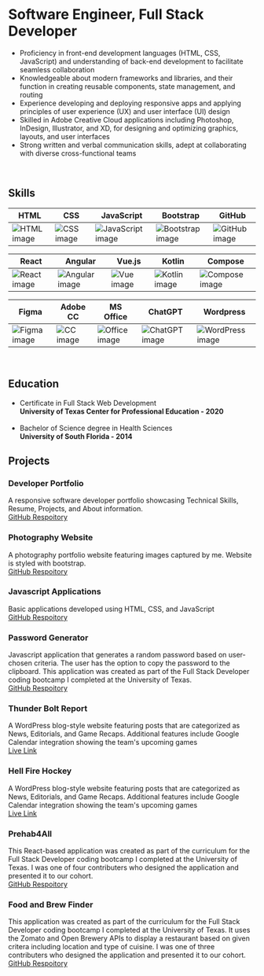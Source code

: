 # Software Engineer, Full Stack Developer

<ul>
  <li> Proficiency in front-end development languages (HTML, CSS, JavaScript) and understanding of back-end development to facilitate seamless collaboration</li>
  <li> Knowledgeable about modern frameworks and libraries, and their function in creating reusable components, state management, and routing </li>
  <li> Experience developing and deploying responsive apps and applying principles of user experience (UX) and user interface (UI) design </li>
  <li> Skilled in Adobe Creative Cloud applications including Photoshop, InDesign, Illustrator, and XD, for designing and optimizing graphics, layouts, and user interfaces</li>
  <li> Strong written and verbal communication skills, adept at collaborating with diverse cross-functional teams </li>
</ul> 
<br>

## Skills
| HTML | CSS | JavaScript | Bootstrap | GitHub |
| --- | --- | --- | --- | --- |
| ![HTML image](https://img.icons8.com/nolan/64/html-filetype.png) | ![CSS image](https://img.icons8.com/nolan/64/css-filetype.png) | ![JavaScript image](https://img.icons8.com/?size=64&id=laVIsJnTtYoj&format=png) | ![Bootstrap image](https://img.icons8.com/color/64/bootstrap.png) | ![GitHub image](https://img.icons8.com/?size=64&id=52539&format=png) |

| React | Angular | Vue.js | Kotlin | Compose |
| --- | --- | --- | --- | --- |
| ![React image](https://cdn-icons-png.flaticon.com/64/3459/3459528.png) | ![Angular image](https://img.icons8.com/color/64/angularjs.png) | ![Vue image](https://img.icons8.com/color//vue-js.png) | ![Kotlin image](https://img.icons8.com/?size=64&id=ZoxjA0jZDdFZ&format=png) | ![Compose image](https://img.icons8.com/?size=64&id=17836&format=png) |

| Figma | Adobe CC | MS Office | ChatGPT | Wordpress |
| --- | --- | --- | --- | --- |
| ![Figma image](https://img.icons8.com/?size=64&id=zfHRZ6i1Wg0U&format=png) | ![CC image](https://cdn.icon-icons.com/icons2/3053/PNG/64/adobe_cc_macos_bigsur_icon_190457.png) | ![Office image](https://img.icons8.com/?size=64&id=wUAGUBXx2syB&format=png) | ![ChatGPT image](https://img.icons8.com/?size=64&id=TUk7vxvtu6hX&format=png) | ![WordPress image](https://img.icons8.com/?size=64&id=13664&format=png) |
<br>

## Education
* Certificate in Full Stack Web Development <br>
**University of Texas Center for Professional Education - 2020**
  <br><br>
* Bachelor of Science degree in Health Sciences <br>
**University of South Florida - 2014**

## Projects

### Developer Portfolio
A responsive software developer portfolio showcasing Technical Skills, Resume, Projects, and About information. <br>
[GitHub Respoitory](https://github.com/stevenrsewell/DeveloperPortfolio)

### Photography Website
A photography portfolio website featuring images captured by me. Website is styled with bootstrap. <br>
[GitHub Respoitory](https://github.com/stevenrsewell/Photography)

### Javascript Applications
Basic applications developed using HTML, CSS, and JavaScript <br>
[GitHub Respoitory](https://www.github.com/stevenrsewell/Javascript-Applications)

### Password Generator
Javascript application that generates a random password based on user-chosen criteria. The user has the option to copy the password to the clipboard. This application was created as part of the Full Stack Developer coding bootcamp I completed at the University of Texas.<br>
[GitHub Respoitory](https://github.com/stevenrsewell/Password-Generator)

### Thunder Bolt Report
A WordPress blog-style website featuring posts that are categorized as News, Editorials, and Game Recaps. Additional features include Google Calendar integration showing the team's upcoming games <br>
[Live Link](https://lightningstrikesgames.sport.blog/)

### Hell Fire Hockey
A WordPress blog-style website featuring posts that are categorized as News, Editorials, and Game Recaps. Additional features include Google Calendar integration showing the team's upcoming games <br>
[Live Link](https://hellfirehockey.wordpress.com/)

### Prehab4All
This React-based application was created as part of the curriculum for the Full Stack Developer coding bootcamp I completed at the University of Texas. I was one of four contributers who designed the application and presented it to our cohort. <br>
[GitHub Respoitory](https://github.com/stevenrsewell/Prehab4All)

### Food and Brew Finder
This application was created as part of the curriculum for the Full Stack Developer coding bootcamp I completed at the University of Texas. It uses the Zomato and Open Brewery APIs to display a restaurant based on given critera including location and type of cuisine. I was one of three contributers who designed the application and presented it to our cohort. <br>
[GitHub Respoitory](https://github.com/danfenichel/Project1)
